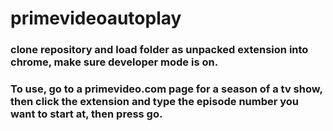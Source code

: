# primevideoautoplay

### clone repository and load folder as unpacked extension into chrome, make sure developer mode is on. 
### To use, go to a primevideo.com page for a season of a tv show, then click the extension and type the episode number you want to start at, then press go.